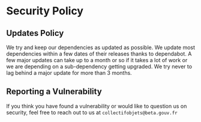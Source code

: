 # Security Policy 

## Updates Policy

We try and keep our dependencies as updated as possible. 
We update most dependencies within a few dates of their releases thanks to dependabot. 
A few major updates can take up to a month or so if it takes a lot of work or we are depending on a sub-dependency getting upgraded. 
We try never to lag behind a major update for more than 3 months.

## Reporting a Vulnerability

If you think you have found a vulnerability or would like to question us on security, feel free to reach out to us at `collectifobjets@beta.gouv.fr`
